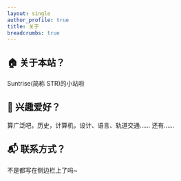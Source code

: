 ```yaml
---
layout: single
author_profile: true
title: 关于
breadcrumbs: true
---
```

## 🏠 关于本站？
Suntrise(简称 STR)的小站啦

## 🎨 兴趣爱好？
算广泛吧，历史，计算机，设计、语言、轨道交通……
<a style="text-decoration: none;" onclick="show()">还有……</a>

<div id="himitsu" style="display:none;">
<h3>💗 悄悄话</h3>

<img src="https://github.com/user-attachments/assets/776e4ca3-98eb-4bc2-81e6-24abdbf4df91">

<img src="https://github.com/user-attachments/assets/d7ac256f-d8e4-49b2-8485-bbfed15bdb77">

<img src="https://github.com/user-attachments/assets/f17449eb-2f44-464d-97c7-4ab1bbdfa5a5">

<img src="https://github.com/user-attachments/assets/01bd667e-819a-4797-9421-9cb4652d1b74">

</div>

## 📬 联系方式？
不是都写在侧边栏上了吗~

<script>
  function show(){
    if(himitsu.style.display=="none"){
    himitsu.style.display="block";
    }
    else if(himitsu.style.display=="block"){
    himitsu.style.display="none";
    }
  }
</script>










